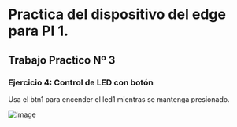 # Practica del dispositivo del edge para PI 1.

## Trabajo Practico Nº 3

### Ejercicio 4: Control de LED con botón

Usa el btn1 para encender el led1 mientras se mantenga presionado.

![image](./assets/ejercicio4.PNG)
